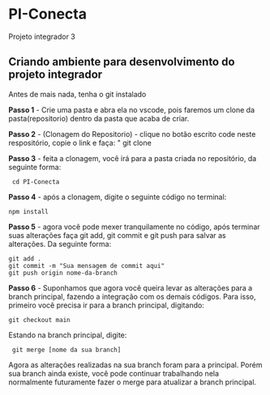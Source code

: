 # PI-Conecta
Projeto integrador 3

## Criando ambiente para desenvolvimento do projeto integrador

Antes de mais nada, tenha o git instalado

**Passo 1** -  Crie uma pasta e abra ela no vscode, pois faremos um clone da pasta(repositorio) dentro da pasta que acaba de criar.


**Passo 2** - (Clonagem do Repositorio) - clique no botão escrito code neste respositório, copie o link e faça: " git clone

**Passo 3** - feita a clonagem, você irá para a pasta criada no repositório, da seguinte forma:

 	 cd PI-Conecta

**Passo 4** - após a clonagem, digite o seguinte código no terminal:

	npm install

**Passo 5** - agora você pode mexer tranquilamente no código, após terminar suas alterações faça git add, git commit e git push para salvar as alterações. Da seguinte forma:

	git add .
	git commit -m "Sua mensagem de commit aqui"
	git push origin nome-da-branch

**Passo 6** - Suponhamos que agora você queira levar as alterações para a branch principal, fazendo a integração com os demais códigos. Para isso, primeiro você precisa ir para a branch principal, digitando:

  	git checkout main

Estando na branch principal, digite:

 	 git merge [nome da sua branch]

Agora as alterações realizadas na sua branch foram para a principal. Porém sua branch ainda existe, você pode continuar trabalhando nela normalmente futuramente fazer o merge para atualizar a branch principal.
